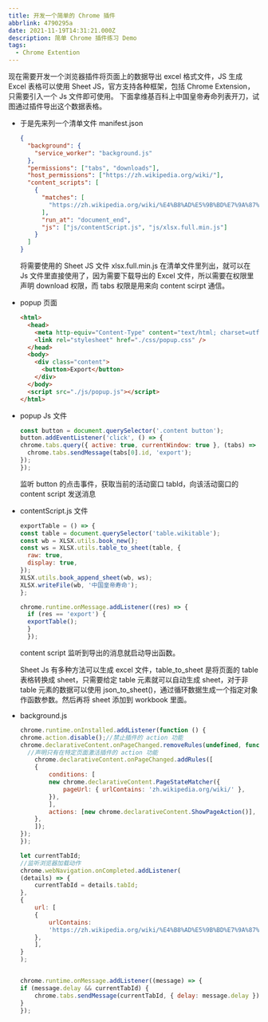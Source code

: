 ```yaml
---
title: 开发一个简单的 Chrome 插件
abbrlink: 4790295a
date: 2021-11-19T14:31:21.000Z
description: 简单 Chrome 插件练习 Demo
tags:
  - Chrome Extention
---
```


现在需要开发一个浏览器插件将页面上的数据导出 excel 格式文件，JS 生成 Excel 表格可以使用 Sheet JS，官方支持各种框架，包括 Chrome Extension，只需要引入一个 Js 文件即可使用。
下面拿维基百科上中国皇帝寿命列表开刀，试图通过插件导出这个数据表格。

<!-- more -->

- 于是先来列一个清单文件 manifest.json

  ```json
  {
    "background": {
      "service_worker": "background.js"
    },
    "permissions": ["tabs", "downloads"],
    "host_permissions": ["https://zh.wikipedia.org/wiki/"],
    "content_scripts": [
      {
        "matches": [
          "https://zh.wikipedia.org/wiki/%E4%B8%AD%E5%9B%BD%E7%9A%87%E5%B8%9D%E5%AF%BF%E5%91%BD%E5%88%97%E8%A1%A8"
        ],
        "run_at": "document_end",
        "js": ["js/contentScript.js", "js/xlsx.full.min.js"]
      }
    ]
  }
  ```

  将需要使用的 Sheet JS 文件 xlsx.full.min.js 在清单文件里列出，就可以在 Js 文件里直接使用了，因为需要下载导出的 Excel 文件，所以需要在权限里声明 download 权限，而 tabs 权限是用来向 content scirpt 通信。

- popup 页面

  ```html
  <html>
    <head>
      <meta http-equiv="Content-Type" content="text/html; charset=utf-8" />
      <link rel="stylesheet" href="./css/popup.css" />
    </head>
    <body>
      <div class="content">
        <button>Export</button>
      </div>
    </body>
    <script src="./js/popup.js"></script>
  </html>
  ```

- popup Js 文件

  ```JavaScript
  const button = document.querySelector('.content button');
  button.addEventListener('click', () => {
  chrome.tabs.query({ active: true, currentWindow: true }, (tabs) => {
    chrome.tabs.sendMessage(tabs[0].id, 'export');
  });
  });

  ```

  监听 button 的点击事件，获取当前的活动窗口 tabId，向该活动窗口的 content script 发送消息

- contentScript.js 文件

  ```JavaScript
  exportTable = () => {
  const table = document.querySelector('table.wikitable');
  const wb = XLSX.utils.book_new();
  const ws = XLSX.utils.table_to_sheet(table, {
    raw: true,
    display: true,
  });
  XLSX.utils.book_append_sheet(wb, ws);
  XLSX.writeFile(wb, '中国皇帝寿命');
  };

  chrome.runtime.onMessage.addListener((res) => {
    if (res == 'export') {
    exportTable();
    }
    });
  ```

  content script 监听到导出的消息就启动导出函数。

  Sheet Js 有多种方法可以生成 excel 文件，table_to_sheet 是将页面的 table 表格转换成 sheet，只需要给定 table 元素就可以自动生成 sheet，对于非 table 元素的数据可以使用 json_to_sheet()，通过循环数据生成一个指定对象作函数参数。然后再将 sheet 添加到 workbook 里面。

- background.js

  ```JavaScript
  chrome.runtime.onInstalled.addListener(function () {
  chrome.action.disable();//禁止插件的 action 功能
  chrome.declarativeContent.onPageChanged.removeRules(undefined, function () {
    //声明只有在特定页面激活插件的 action 功能
      chrome.declarativeContent.onPageChanged.addRules([
      {
          conditions: [
          new chrome.declarativeContent.PageStateMatcher({
              pageUrl: { urlContains: 'zh.wikipedia.org/wiki/' },
          }),
          ],
          actions: [new chrome.declarativeContent.ShowPageAction()],
      },
      ]);
  });
  });

  let currentTabId;
  //监听浏览器加载动作
  chrome.webNavigation.onCompleted.addListener(
  (details) => {
      currentTabId = details.tabId;
  },
  {
      url: [
      {
          urlContains:
          'https://zh.wikipedia.org/wiki/%E4%B8%AD%E5%9B%BD%E7%9A%87%E5%B8%9D%E5%AF%BF%E5%91%BD%E5%88%97%E8%A1%A8',
      },
      ],
  }
  );


  chrome.runtime.onMessage.addListener((message) => {
  if (message.delay && currentTabId) {
      chrome.tabs.sendMessage(currentTabId, { delay: message.delay });
  }
  });

  ```
